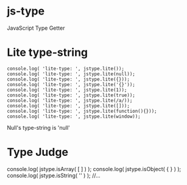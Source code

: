 js-type
=======

JavaScript Type Getter

# Lite type-string

    console.log( 'lite-type: ', jstype.lite());
    console.log( 'lite-type: ', jstype.lite(null));
    console.log( 'lite-type: ', jstype.lite({}));
    console.log( 'lite-type: ', jstype.lite('{}'));
    console.log( 'lite-type: ', jstype.lite(1));
    console.log( 'lite-type: ', jstype.lite(true));
    console.log( 'lite-type: ', jstype.lite(/a/));
    console.log( 'lite-type: ', jstype.lite([]));
    console.log( 'lite-type: ', jstype.lite(function(){}));
    console.log( 'lite-type: ', jstype.lite(window));

Null's type-string is 'null'

# Type Judge
   
   console.log( jstype.isArray( [ ] ) );
   console.log( jstype.isObject( { } ) );
   console.log( jstype.isString( '' ) );
   //...